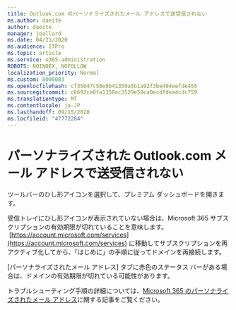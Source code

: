 ```yaml
---
title: Outlook.com のパーソナライズされたメール アドレスで送受信されない
ms.author: daeite
author: daeite
manager: joallard
ms.date: 04/21/2020
ms.audience: ITPro
ms.topic: article
ms.service: o365-administration
ROBOTS: NOINDEX, NOFOLLOW
localization_priority: Normal
ms.custom: 8000083
ms.openlocfilehash: cf35047c58e9b41359a5b1a92f3be494eefde455
ms.sourcegitcommit: c6692ce0fa1358ec3529e59ca0ecdfdea4cdc759
ms.translationtype: MT
ms.contentlocale: ja-JP
ms.lasthandoff: 09/15/2020
ms.locfileid: "47772284"
---
```

# <a name="my-personalized-outlookcom-email-address-isnt-sending-or-receiving"></a>パーソナライズされた Outlook.com メール アドレスで送受信されない

ツールバーのひし形アイコンを選択して、プレミアム ダッシュボードを開きます。

受信トレイにひし形アイコンが表示されていない場合は、Microsoft 365 サブスクリプションの有効期限が切れていることを意味します。  [https://account.microsoft.com/services](https://account.microsoft.com/services) に移動してサブスクリプションを再アクティブ化してから、「はじめに」の手順に従ってドメインを再接続します。

[パーソナライズされたメール アドレス] タブに赤色のステータス バーがある場合は、ドメインの有効期限が切れている可能性があります。

トラブルシューティング手順の詳細については、[Microsoft 365 のパーソナライズされたメール アドレス](https://support.office.com/article/75416a58-b225-4c02-8c07-8979403b427b?wt.mc_id=Office_Outlook_com_Alchemy)に関する記事をご覧ください。
